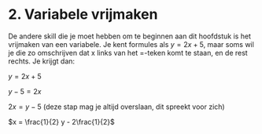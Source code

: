 # 2. Variabele vrijmaken

De andere skill die je moet hebben om te beginnen aan dit hoofdstuk is het vrijmaken van een variabele. Je kent formules als $y = 2x+5$, maar soms wil je die zo omschrijven dat x links van het =-teken komt te staan, en de rest rechts. Je krijgt dan:

$y = 2x+5$

$y-5 = 2x$

$2x = y-5$ (deze stap mag je altijd overslaan, dit spreekt voor zich)

$x = \frac{1}{2} y - 2\frac{1}{2}$

